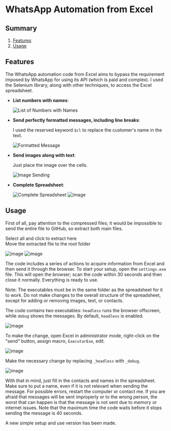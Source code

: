 # WhatsApp Automation from Excel

## Summary
1. [Features](#features)
2. [Usage](#usage)

## Features
The WhatsApp automation code from Excel aims to bypass the requirement imposed by WhatsApp for using its API (which is paid and complex). I used the Selenium library, along with other techniques, to access the Excel spreadsheet.

- **List numbers with names**:
  
  ![List of Numbers with Names](https://github.com/gustavolace/Whatsapp-Automation-from-excel/assets/99536403/0cbb1d48-8fe8-495c-9967-53696ffade7a)

- **Send perfectly formatted messages, including line breaks**:
  
  I used the reserved keyword `$cl` to replace the customer's name in the text.

  ![Formatted Message](https://github.com/gustavolace/Whatsapp-Automation-from-excel/assets/99536403/e751e543-82c6-4923-99d1-20d0472b570b)

- **Send images along with text**:
  
  Just place the image over the cells.

  ![Image Sending](https://github.com/gustavolace/Whatsapp-Automation-from-excel/assets/99536403/d647be5c-1c46-4a04-b6c1-e17296b3a55e)

- **Complete Spreadsheet**:
  
  ![Complete Spreadsheet](https://github.com/gustavolace/Whatsapp-Automation-from-excel/assets/99536403/77730f35-fcbf-46f5-bd0b-1510af6a1210)
  ![image](https://github.com/gustavolace/Whatsapp-Automation-from-excel/assets/99536403/a62553a2-017d-441a-a715-1fd38dc71471)

## Usage
First of all, pay attention to the compressed files; it would be impossible to send the entire file to GitHub, so extract both main files.

Select all and click to extract here <br>
Move the extracted file to the root folder

![image](https://github.com/gustavolace/Excel-Whatsapp-MSG-Sender/assets/99536403/f292a377-95f5-40fd-adb3-4222a9ecca27)
![image](https://github.com/gustavolace/Excel-Whatsapp-MSG-Sender/assets/99536403/eacd20ec-0127-43c0-afb4-8bf78bb6f245)

The code includes a series of actions to acquire information from Excel and then send it through the browser. To start your setup, open the `settings.exe` file. This will open the browser; scan the code within 30 seconds and then close it normally. Everything is ready to use.

Note: The executables must be in the same folder as the spreadsheet for it to work. Do not make changes to the overall structure of the spreadsheet, except for adding or removing images, text, or contacts.

The code contains two executables: `headless` runs the browser offscreen, while `debug` shows the messages. By default, `headless` is enabled.

![image](https://github.com/gustavolace/Excel-Whatsapp-MSG-Sender/assets/99536403/d3e52f50-cd80-4957-8e7e-2bbfa389c93f)

To make the change, open Excel in administrator mode, right-click on the "send" button, assign macro, `ExecutarExe`, edit.

![image](https://github.com/gustavolace/Excel-Whatsapp-MSG-Sender/assets/99536403/0f99dbd7-de31-4768-83b7-cb16fac9884a)

Make the necessary change by replacing `_headless` with `_debug`.

![image](https://github.com/gustavolace/Excel-Whatsapp-MSG-Sender/assets/99536403/1fb89815-814e-4f20-ab11-292e5bafb8e2)

With that in mind, just fill in the contacts and names in the spreadsheet. Make sure to put a name, even if it is not relevant when sending the message. For possible errors, restart the computer or contact me. If you are afraid that messages will be sent improperly or to the wrong person, the worst that can happen is that the message is not sent due to memory or internet issues. Note that the maximum time the code waits before it stops sending the message is 40 seconds.

A new simple setup and use version has been made.
